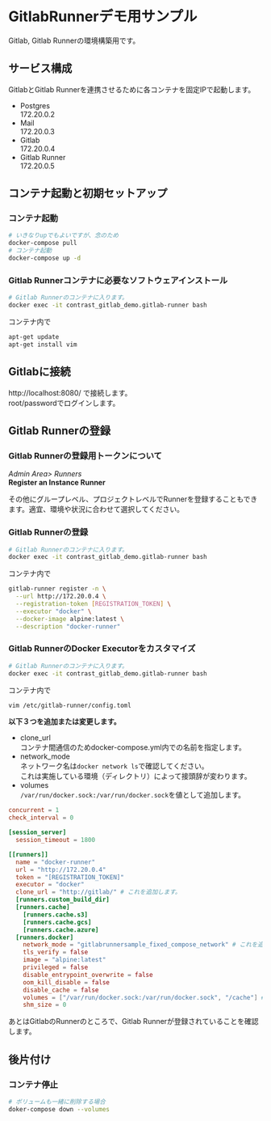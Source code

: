 # GitlabRunnerデモ用サンプル
Gitlab, Gitlab Runnerの環境構築用です。

## サービス構成
GitlabとGitlab Runnerを連携させるために各コンテナを固定IPで起動します。
- Postgres  
  172.20.0.2
- Mail  
  172.20.0.3
- Gitlab  
  172.20.0.4
- Gitlab Runner  
  172.20.0.5

## コンテナ起動と初期セットアップ
### コンテナ起動
```bash
# いきなりupでもよいですが、念のため
docker-compose pull
# コンテナ起動
docker-compose up -d
```
### Gitlab Runnerコンテナに必要なソフトウェアインストール
```bash
# Gitlab Runnerのコンテナに入ります。
docker exec -it contrast_gitlab_demo.gitlab-runner bash
```
コンテナ内で
```bash
apt-get update
apt-get install vim
```
## Gitlabに接続
http://localhost:8080/ で接続します。  
root/passwordでログインします。

## Gitlab Runnerの登録
### Gitlab Runnerの登録用トークンについて
*Admin Area> Runners*  
**Register an Instance Runner**

その他にグループレベル、プロジェクトレベルでRunnerを登録することもできます。適宜、環境や状況に合わせて選択してください。  

### Gitlab Runnerの登録
```bash
# Gitlab Runnerのコンテナに入ります。
docker exec -it contrast_gitlab_demo.gitlab-runner bash
```
コンテナ内で
```bash
gitlab-runner register -n \
  --url http://172.20.0.4 \
  --registration-token [REGISTRATION_TOKEN] \
  --executor "docker" \
  --docker-image alpine:latest \
  --description "docker-runner"
```
### Gitlab RunnerのDocker Executorをカスタマイズ
```bash
# Gitlab Runnerのコンテナに入ります。
docker exec -it contrast_gitlab_demo.gitlab-runner bash
```
コンテナ内で
```bash
vim /etc/gitlab-runner/config.toml
```
**以下３つを追加または変更します。**
- clone_url  
  コンテナ間通信のためdocker-compose.yml内での名前を指定します。
- network_mode  
  ネットワーク名は```docker network ls```で確認してください。  
  これは実施している環境（ディレクトリ）によって接頭辞が変わります。
- volumes  
  ```/var/run/docker.sock:/var/run/docker.sock```を値として追加します。
```toml
concurrent = 1
check_interval = 0

[session_server]
  session_timeout = 1800

[[runners]]
  name = "docker-runner"
  url = "http://172.20.0.4"
  token = "[REGISTRATION_TOKEN]"
  executor = "docker"
  clone_url = "http://gitlab/" # これを追加します。
  [runners.custom_build_dir]
  [runners.cache]
    [runners.cache.s3]
    [runners.cache.gcs]
    [runners.cache.azure]
  [runners.docker]
    network_mode = "gitlabrunnersample_fixed_compose_network" # これを追加します。
    tls_verify = false
    image = "alpine:latest"
    privileged = false
    disable_entrypoint_overwrite = false
    oom_kill_disable = false
    disable_cache = false
    volumes = ["/var/run/docker.sock:/var/run/docker.sock", "/cache"] # 値を変更します。
    shm_size = 0
```

あとはGitlabのRunnerのところで、Gitlab Runnerが登録されていることを確認します。

## 後片付け
### コンテナ停止
```bash
# ボリュームも一緒に削除する場合
doker-compose down --volumes
```

